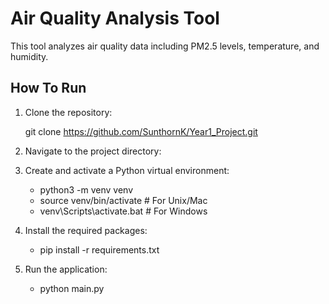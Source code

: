 # Air Quality Analysis Tool

This tool analyzes air quality data including PM2.5 levels, temperature, and humidity.

## How To Run

1. Clone the repository:
   
    git clone https://github.com/SunthornK/Year1_Project.git

2. Navigate to the project directory:
3. Create and activate a Python virtual environment:
   - python3 -m venv venv
   - source venv/bin/activate # For Unix/Mac
   - venv\Scripts\activate.bat # For Windows
4. Install the required packages:
   -  pip install -r requirements.txt
5. Run the application:
   - python main.py